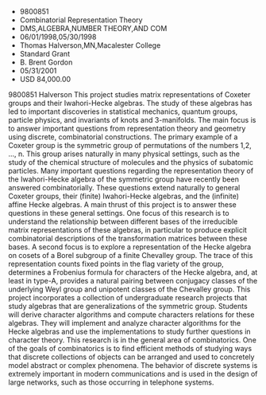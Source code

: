 
* 9800851
* Combinatorial Representation Theory
* DMS,ALGEBRA,NUMBER THEORY,AND COM
* 06/01/1998,05/30/1998
* Thomas Halverson,MN,Macalester College
* Standard Grant
* B. Brent Gordon
* 05/31/2001
* USD 84,000.00

9800851 Halverson This project studies matrix representations of Coxeter groups
and their Iwahori-Hecke algebras. The study of these algebras has led to
important discoveries in statistical mechanics, quantum groups, particle
physics, and invariants of knots and 3-manifolds. The main focus is to answer
important questions from representation theory and geometry using discrete,
combinatorial constructions. The primary example of a Coxeter group is the
symmetric group of permutations of the numbers 1,2, ..., n. This group arises
naturally in many physical settings, such as the study of the chemical structure
of molecules and the physics of subatomic particles. Many important questions
regarding the representation theory of the Iwahori-Hecke algebra of the
symmetric group have recently been answered combinatorially. These questions
extend naturally to general Coxeter groups, their (finite) Iwahori-Hecke
algebras, and the (infinite) affine Hecke algebras. A main thrust of this
project is to answer these questions in these general settings. One focus of
this research is to understand the relationship between different bases of the
irreducible matrix representations of these algebras, in particular to produce
explicit combinatorial descriptions of the transformation matrices between these
bases. A second focus is to explore a representation of the Hecke algebra on
cosets of a Borel subgroup of a finite Chevalley group. The trace of this
representation counts fixed points in the flag variety of the group, determines
a Frobenius formula for characters of the Hecke algebra, and, at least in
type-A, provides a natural pairing between conjugacy classes of the underlying
Weyl group and unipotent classes of the Chevalley group. This project
incorporates a collection of undergraduate research projects that study algebras
that are generalizations of the symmetric group. Students will derive character
algorithms and compute characters relations for these algebras. They will
implement and analyze character algorithms for the Hecke algebras and use the
implementations to study further questions in character theory. This research is
in the general area of combinatorics. One of the goals of combinatorics is to
find efficient methods of studying ways that discrete collections of objects can
be arranged and used to concretely model abstract or complex phenomena. The
behavior of discrete systems is extremely important in modern communications and
is used in the design of large networks, such as those occurring in telephone
systems.
